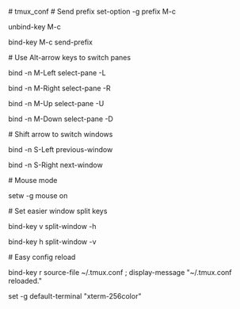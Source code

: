 \# tmux_conf
\# Send prefix
set-option -g prefix M-c

unbind-key M-c

bind-key M-c send-prefix

\# Use Alt-arrow keys to switch panes

bind -n M-Left select-pane -L

bind -n M-Right select-pane -R

bind -n M-Up select-pane -U

bind -n M-Down select-pane -D

\# Shift arrow to switch windows

bind -n S-Left previous-window

bind -n S-Right next-window

\# Mouse mode

setw -g mouse on

\# Set easier window split keys

bind-key v split-window -h

bind-key h split-window -v

\# Easy config reload

bind-key r source-file ~/.tmux.conf \; display-message "~/.tmux.conf reloaded."

set -g default-terminal "xterm-256color"
